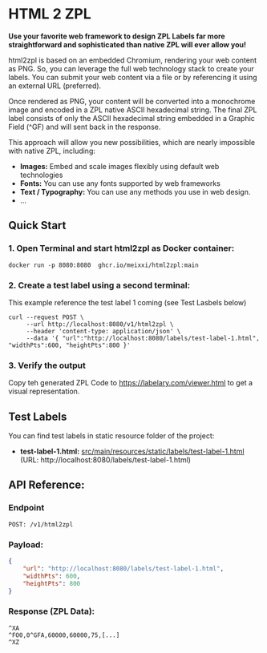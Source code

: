 # HTML 2 ZPL
**Use your favorite web framework to design ZPL Labels far more straightforward and sophisticated than native ZPL will ever allow you!**

html2zpl is based on an embedded Chromium, rendering your web content as PNG. So, you can leverage the full web technology stack to create your labels.
You can submit your web content via a file or by referencing it using an external URL (preferred).

Once rendered as PNG, your content will be converted into a monochrome image and encoded in a ZPL native ASCII hexadecimal string. 
The final ZPL label consists of only the ASCII hexadecimal string embedded in a Graphic Field (^GF) and will sent back in the response. 

This approach will allow you new possibilities, which are nearly impossible with native ZPL, including:
* **Images:** Embed and scale images flexibly using default web technologies
* **Fonts:** You can use any fonts supported by web frameworks
* **Text / Typography:** You can use any methods you use in web design.
* ...


## Quick Start
### 1. Open Terminal and start html2zpl as Docker container:
```shell
docker run -p 8080:8080  ghcr.io/meixxi/html2zpl:main
```
### 2. Create a test label using a second terminal:
This example reference the test label 1 coming (see Test Lasbels below)
```shell
curl --request POST \
     --url http://localhost:8080/v1/html2zpl \
	 --header 'content-type: application/json' \
	 --data '{ "url":"http://localhost:8080/labels/test-label-1.html", "widthPts":600, "heightPts":800 }'
```

### 3. Verify the output 
Copy teh generated ZPL Code to https://labelary.com/viewer.html to get a visual representation.


## Test Labels
You can find test labels in static resource folder of the project:
* **test-label-1.html:** [src/main/resources/static/labels/test-label-1.html](src/main/resources/static/labels/test-label-1.html) (URL: http://localhost:8080/labels/test-label-1.html)



## API Reference:
### Endpoint
```shell
POST: /v1/html2zpl
```

### Payload:
```json
{
    "url": "http://localhost:8080/labels/test-label-1.html",
    "widthPts": 600,
    "heightPts": 800
}
```
 ### Response (ZPL Data):
```text
^XA
^FO0,0^GFA,60000,60000,75,[...]
^XZ
```

